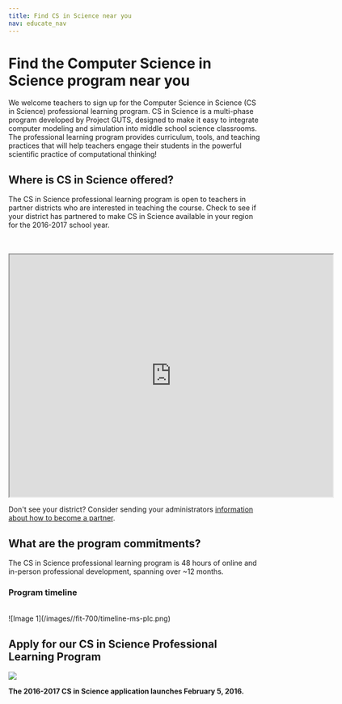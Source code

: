 ```yaml
---
title: Find CS in Science near you
nav: educate_nav
---
```

# Find the Computer Science in Science program near you
We welcome teachers to sign up for the Computer Science in Science (CS in Science) professional learning program. CS in Science is a multi-phase program developed by Project GUTS, designed to make it easy to integrate computer modeling and simulation into middle school science classrooms. The professional learning program provides curriculum, tools, and teaching practices that will help teachers engage their students in the powerful scientific practice of computational thinking! 

## Where is CS in Science offered?

The CS in Science professional learning program is open to teachers in partner districts who are interested in teaching the course. Check to see if your district has partnered to make CS in Science available in your region for the 2016-2017 school year.

<br/> 
<br/>
<iframe src="https://www.google.com/maps/d/u/0/embed?mid=z3jxShb6X1IM.kdVjzfolISDw" width="640" height="480"></iframe>

Don't see your district? Consider sending your administrators [information about how to become a partner](/educate/districts).

## What are the program commitments?
The CS in Science professional learning program is 48 hours of online and in-person professional development, spanning over ~12 months.

### Program timeline
<br/>
![Image 1](/images//fit-700/timeline-ms-plc.png)

## Apply for our CS  in Science Professional Learning Program  

<img src="/images/fit-x300/partners-2014-15.jpg" />

**The 2016-2017 CS in Science application launches February 5, 2016.** 

